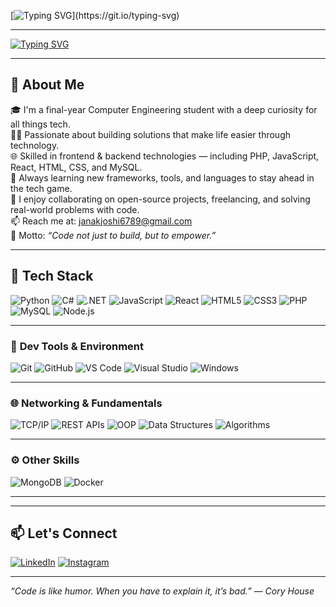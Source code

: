 [![Typing SVG](https://readme-typing-svg.demolab.com?font=Fira+Code&weight=800&size=28&pause=700&color=F72585&background=00000000&center=true&vCenter=true&width=700&lines=🔥+Hey+there+👋+I'm+Janak+Joshi!)](https://git.io/typing-svg)

---

[![Typing SVG](https://readme-typing-svg.demolab.com?font=Fira+Code&weight=600&pause=800&color=00ADB5&center=true&vCenter=true&width=600&lines=Tech+Enthusiast+%F0%9F%94%8E;Always+Learning+New+Things!+%F0%9F%93%9A;Breaking+Code+%26+Building+Ideas+%F0%9F%92%BB;Chai+%2B+Code+%3D+Productivity+%E2%98%95;Exploring+AI+%2B+Tech)](https://git.io/typing-svg)

---

## 🚀 About Me

🎓 I'm a final-year Computer Engineering student with a deep curiosity for all things tech.  
👨‍💻 Passionate about building solutions that make life easier through technology.  
🌐 Skilled in frontend & backend technologies — including PHP, JavaScript, React, HTML, CSS, and MySQL.  
🧠 Always learning new frameworks, tools, and languages to stay ahead in the tech game.  
🤝 I enjoy collaborating on open-source projects, freelancing, and solving real-world problems with code.  
📫 Reach me at: [janakjoshi6789@gmail.com](mailto:janakjoshi6789@gmail.com)  
🎯 Motto: *“Code not just to build, but to empower.”*

---

## 🔧 Tech Stack

![Python](https://img.shields.io/badge/-Python-333?&logo=python)
![C#](https://img.shields.io/badge/-C%23-333?&logo=c-sharp)
![.NET](https://img.shields.io/badge/-.NET-333?&logo=dotnet)
![JavaScript](https://img.shields.io/badge/-JavaScript-333?&logo=javascript)
![React](https://img.shields.io/badge/-React-333?&logo=react)
![HTML5](https://img.shields.io/badge/-HTML5-333?&logo=html5)
![CSS3](https://img.shields.io/badge/-CSS3-333?&logo=css3)
![PHP](https://img.shields.io/badge/-PHP-333?&logo=php)
![MySQL](https://img.shields.io/badge/-MySQL-333?&logo=mysql)
![Node.js](https://img.shields.io/badge/-Node.js-333?&logo=node.js)

---

### 🔧 **Dev Tools & Environment**

![Git](https://img.shields.io/badge/-Git-333?&logo=git)
![GitHub](https://img.shields.io/badge/-GitHub-333?&logo=github)
![VS Code](https://img.shields.io/badge/-VS%20Code-333?&logo=visual-studio-code)
![Visual Studio](https://img.shields.io/badge/-Visual%20Studio-333?&logo=visual-studio)
![Windows](https://img.shields.io/badge/-Windows-333?&logo=windows)

---

### 🌐 **Networking & Fundamentals**

![TCP/IP](https://img.shields.io/badge/-TCP%2FIP-333?&logo=ethernet)
![REST APIs](https://img.shields.io/badge/-REST%20API-333?&logo=api)
![OOP](https://img.shields.io/badge/-OOP-333?&logo=cplusplus)
![Data Structures](https://img.shields.io/badge/-Data%20Structures-333?&logo=stack-overflow)
![Algorithms](https://img.shields.io/badge/-Algorithms-333?&logo=codeforces)

---

### ⚙️ **Other Skills**

![MongoDB](https://img.shields.io/badge/-MongoDB-333?&logo=mongodb)
![Docker](https://img.shields.io/badge/-Docker-333?&logo=docker)

---





---

## 📫 Let's Connect

[![LinkedIn](https://img.shields.io/badge/-LinkedIn-0077B5?logo=linkedin&style=flat)](https://www.linkedin.com/in/janak-joshi-088667287/)
[![Instagram](https://img.shields.io/badge/-Instagram-E4405F?logo=instagram&style=flat)](https://www.instagram.com/janakjoshi6789/)

---

*“Code is like humor. When you have to explain it, it’s bad.” — Cory House*
